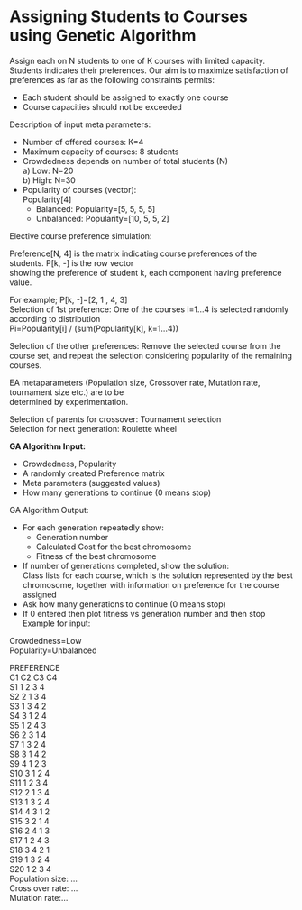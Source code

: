# Assigning Students to Courses using Genetic Algorithm

Assign each on N students to one of K courses with limited
capacity. Students indicates their preferences. Our aim is to maximize satisfaction of preferences as
far as the following constraints permits:
- Each student should be assigned to exactly one course
- Course capacities should not be exceeded

Description of input meta parameters:  
- Number of offered courses: K=4  
- Maximum capacity of courses: 8 students  
- Crowdedness depends on number of total students (N)  
  a) Low: N=20  
  b) High: N=30  
- Popularity of courses (vector):  
  Popularity[4]  
  - Balanced: Popularity=[5, 5, 5, 5]  
  - Unbalanced: Popularity=[10, 5, 5, 2]  
  
Elective course preference simulation:  
  
Preference[N, 4] is the matrix indicating course preferences of the students. P[k, -] is the row vector  
showing the preference of student k, each component having preference value.  

For example; P[k, -]=[2, 1 , 4, 3]  
Selection of 1st preference: One of the courses i=1…4 is selected randomly according to distribution  
Pi=Popularity[i] / (sum(Popularity[k], k=1…4))  

Selection of the other preferences: Remove the selected course from the course set, and repeat the
selection considering popularity of the remaining courses.

EA metaparameters (Population size, Crossover rate, Mutation rate, tournament size etc.) are to be  
determined by experimentation.  

Selection of parents for crossover: Tournament selection  
Selection for next generation: Roulette wheel  
  
**GA Algorithm Input:**
- Crowdedness, Popularity
- A randomly created Preference matrix
- Meta parameters (suggested values)
- How many generations to continue (0 means stop)

GA Algorithm Output:
- For each generation repeatedly show:  
  - Generation number  
  - Calculated Cost for the best chromosome  
  - Fitness of the best chromosome  
- If number of generations completed, show the solution:  
Class lists for each course, which is the solution represented by the best chromosome, together with
information on preference for the course assigned
- Ask how many generations to continue (0 means stop)  
- If 0 entered then plot fitness vs generation number and then stop    
Example for input:

Crowdedness=Low  
Popularity=Unbalanced  

PREFERENCE  
C1 C2 C3 C4  
S1 1 2 3 4  
S2 2 1 3 4    
S3 1 3 4 2  
S4 3 1 2 4  
S5 1 2 4 3  
S6 2 3 1 4  
S7 1 3 2 4  
S8 3 1 4 2  
S9 4 1 2 3  
S10 3 1 2 4  
S11 1 2 3 4  
S12 2 1 3 4  
S13 1 3 2 4  
S14 4 3 1 2  
S15 3 2 1 4  
S16 2 4 1 3  
S17 1 2 4 3  
S18 3 4 2 1  
S19 1 3 2 4  
S20 1 2 3 4  
Population size: ...  
Cross over rate: ...  
Mutation rate:...  

